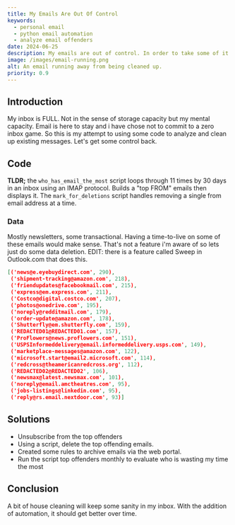 ```yaml
---
title: My Emails Are Out Of Control
keywords:
  - personal email
  - python email automation
  - analyze email offenders
date: 2024-06-25
description: My emails are out of control. In order to take some of it back, i decided to write some python scripts to help out.
image: /images/email-running.png
alt: An email running away from being cleaned up.
priority: 0.9
---
```


## Introduction

My inbox is FULL. Not in the sense of storage capacity but my mental capacity.  Email is here to stay and i have chose not to commit to a zero inbox game.  So this is my attempt to using some code to analyze and clean up existing messages.  Let's get some control back.

## Code

**TLDR;**  the `who_has_email_the_most` script loops through 11 times by 30 days in an inbox using an IMAP protocol.  Builds a "top FROM" emails then displays it.  The `mark_for_deletions` script handles removing a single from email address at a time.

<script src="https://gist.github.com/skittleson/2c6e7a436229f558c86f3c67cefb2ee3.js"></script>

### Data

Mostly newsletters, some transactional.  Having a time-to-live on some of these emails would make sense.  That's not a feature i'm aware of so lets just do some data deletion. EDIT: there is a feature called Sweep in Outlook.com that does this.

```json
[('news@e.eyebuydirect.com', 290),
 ('shipment-tracking@amazon.com', 218),
 ('friendupdates@facebookmail.com', 215),
 ('express@em.express.com', 211),
 ('Costco@digital.costco.com', 207),
 ('photos@onedrive.com', 195),
 ('noreply@redditmail.com', 179),
 ('order-update@amazon.com', 178),
 ('Shutterfly@em.shutterfly.com', 159),
 ('REDACTED01@REDACTED01.com', 157),
 ('ProFlowers@news.proflowers.com', 151),
 ('USPSInformeddelivery@email.informeddelivery.usps.com', 149),
 ('marketplace-messages@amazon.com', 122),
 ('microsoft.start@email2.microsoft.com', 114),
 ('redcross@theamericanredcross.org', 112),
 ('REDACTED02@REDACTED02', 106),
 ('newsmax@latest.newsmax.com', 101),
 ('noreply@email.amctheatres.com', 95),
 ('jobs-listings@linkedin.com', 95),
 ('reply@rs.email.nextdoor.com', 93)]
```


## Solutions

- Unsubscribe from the top offenders
- Using a script, delete the top offending emails.
- Created some rules to archive emails via the web portal.
- Run the script top offenders monthly to evaluate who is wasting my time the most

## Conclusion

A bit of house cleaning will keep some sanity in my inbox.  With the addition of automation, it should get better over time.

